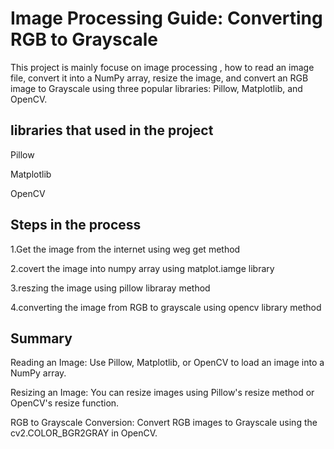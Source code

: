 # Image Processing Guide: Converting RGB to Grayscale

This project is mainly focuse on image processing , how to read an image file, convert it into a NumPy array, resize the image, and convert an RGB image to Grayscale using three popular libraries: Pillow, Matplotlib, and OpenCV.

## libraries that used in the project

Pillow

Matplotlib

OpenCV


## Steps in the process

1.Get  the image from the internet using weg get method 

2.covert the image into numpy array using matplot.iamge library

3.reszing the image using pillow  libraray method

4.converting the image from RGB to grayscale using opencv library method 

## Summary
Reading an Image: Use Pillow, Matplotlib, or OpenCV to load an image into a NumPy array.

Resizing an Image: You can resize images using Pillow's resize method or OpenCV's resize function.

RGB to Grayscale Conversion: Convert RGB images to Grayscale using the  cv2.COLOR_BGR2GRAY in OpenCV.

